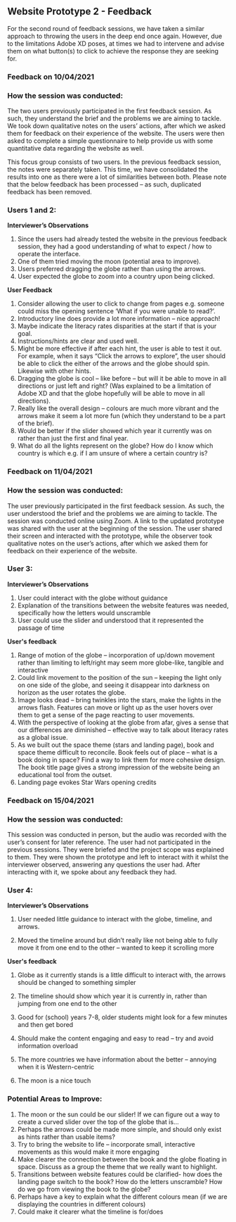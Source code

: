 ## Website Prototype 2 - Feedback

For the second round of feedback sessions, we have taken a similar approach to throwing the users in the deep end once again. However, due to the limitations Adobe XD poses, at times we had to intervene and advise them on what button(s) to click to achieve the response they are seeking for. 

### Feedback on 10/04/2021

### How the session was conducted:

The two users previously participated in the first feedback session. As such, they understand the brief and the problems we are aiming to tackle. We took down qualitative notes on the users’ actions, after which we asked them for feedback on their experience of the website. The users were then asked to complete a simple questionnaire to help provide us with some quantitative data regarding the website as well. 

This focus group consists of two users. In the previous feedback session, the notes were separately taken. This time, we have consolidated the results into one as there were a lot of similarities between both. 
Please note that the below feedback has been processed – as such, duplicated feedback has been removed.

### Users 1 and 2:

**Interviewer’s Observations**

1. Since the users had already tested the website in the previous feedback session, they had a good understanding of what to expect / how to operate the interface. 
2. One of them tried moving the moon (potential area to improve).
3. Users preferred dragging the globe rather than using the arrows. 
4. User expected the globe to zoom into a country upon being clicked. 

**User Feedback**

1. Consider allowing the user to click to change from pages e.g. someone could miss the opening sentence ‘What if you were unable to read?’.
2. Introductory line does provide a lot more information – nice approach!
3. Maybe indicate the literacy rates disparities at the start if that is your goal.
4. Instructions/hints are clear and used well.
5. Might be more effective if after each hint, the user is able to test it out. For example, when it says “Click the arrows to explore”, the user should be able to click the either of the arrows and the globe should spin. Likewise with other hints. 
6. Dragging the globe is cool – like before – but will it be able to move in all directions or just left and right? (Was explained to be a limitation of Adobe XD and that the globe hopefully will be able to move in all directions).
7. Really like the overall design – colours are much more vibrant and the arrows make it seem a lot more fun (which they understand to be a part of the brief).
8. Would be better if the slider showed which year it currently was on rather than just the first and final year. 
9. What do all the lights represent on the globe? How do I know which country is which e.g. if I am unsure of where a certain country is?

### Feedback on 11/04/2021

### How the session was conducted:

The user previously participated in the first feedback session. As such, the user understood the brief and the problems we are aiming to tackle. The session was conducted online using Zoom. A link to the updated prototype was shared with the user at the beginning of the session. The user shared their screen and interacted with the prototype, while the observer took qualitative notes on the user’s actions, after which we asked them for feedback on their experience of the website. 

### User 3:
**Interviewer’s Observations**

1. User could interact with the globe without guidance
2. Explanation of the transitions between the website features was needed, specifically how the letters would unscramble
3. User could use the slider and understood that it represented the passage of time

**User's feedback**

1. Range of motion of the globe – incorporation of up/down movement rather than limiting to left/right may seem more globe-like, tangible and interactive
2. Could link movement to the position of the sun – keeping the light only on one side of the globe, and seeing it disappear into darkness on horizon as the user rotates the globe.
3. Image looks dead – bring twinkles into the stars, make the lights in the arrows flash. Features can move or light up as the user hovers over them to get a sense of the page reacting to user movements.
4. With the perspective of looking at the globe from afar, gives a sense that our differences are diminished – effective way to talk about literacy rates as a global issue.
5. As we built out the space theme (stars and landing page), book and space theme difficult to reconcile. Book feels out of place – what is a book doing in space? Find a way to link them for more cohesive design. The book title page gives a strong impression of the website being an educational tool from the outset.
6. Landing page evokes Star Wars opening credits

### Feedback on 15/04/2021

### How the session was conducted:
This session was conducted in person, but the audio was recorded with the user’s consent for later reference. The user had not participated in the previous sessions. They were briefed and the project scope was explained to them. They were shown the prototype and left to interact with it whilst the interviewer observed, answering any questions the user had. After interacting with it, we spoke about any feedback they had.

### User 4:
**Interviewer’s Observations**

1. User needed little guidance to interact with the globe, timeline, and arrows.

2. Moved the timeline around but didn’t really like not being able to fully move it from one end to the other – wanted to keep it scrolling more

**User's feedback**

1. Globe as it currently stands is a little difficult to interact with, the arrows should be changed to something simpler

2. The timeline should show which year it is currently in, rather than jumping from one end to the other

3. Good for (school) years 7-8, older students might look for a few minutes and then get bored

4. Should make the content engaging and easy to read – try and avoid information overload 

5. The more countries we have information about the better – annoying when it is Western-centric

7. The moon is a nice touch

### Potential Areas to Improve:
1. The moon or the sun could be our slider! If we can figure out a way to create a curved slider over the top of the globe that is...
2. Perhaps the arrows could be made more simple, and should only exist as hints rather than usable items? 
3. Try to bring the website to life – incorporate small, interactive movements as this would make it more engaging
4. Make clearer the connection between the book and the globe floating in space. Discuss as a group the theme that we really want to highlight.
5. Transitions between website features could be clarified- how does the landing page switch to the book? How do the letters unscramble? How do we go from viewing the book to the globe?
6. Perhaps have a key to explain what the different colours mean (if we are displaying the countries in different colours)
7. Could make it clearer what the timeline is for/does



